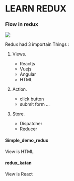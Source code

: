 # LEARN REDUX 

### Flow in redux
<img src ="https://miro.medium.com/max/2880/1*QERgzuzphdQz4e0fNs1CFQ.gif">


Redux  had 3 importain Things :
1. Views. 
    * Reactjs
    * Vuejs 
    * Angular
    * HTML

2. Action.
    * click button
    * submit form ...

3. Store.
    * Dispatcher 
    * Reducer


#### Simple_demo_redux
View is HTML

#### redux_katan 
View is React